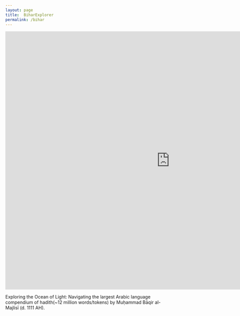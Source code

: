 ```yaml
---
layout: page
title:  BiharExplorer
permalink: /bihar
---
```

<iframe width="1024" height="804" src="https://app.powerbi.com/view?r=eyJrIjoiNDBiZjdiOTQtNzI5OS00ZmVhLWE1ODktODkxNmJmNDZlMWI0IiwidCI6Ijk1ZjZmYjYyLWI1YzUtNDkwNC04NTZjLTJlYTNiNGNjZTA4MyJ9&pageName=ReportSectiond37e9c39c23abde0dcb2" frameborder="0" allowFullScreen="true"></iframe>

Exploring the Ocean of Light: Navigating the largest Arabic language compendium of hadith(~12 million words/tokens) by Muḥammad Bāqir al-Majlisī (d. 1111 AH).
